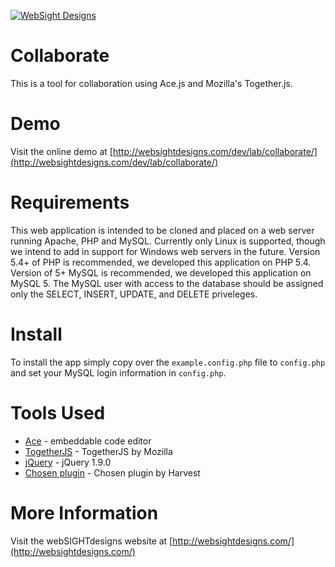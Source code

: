 [![WebSight Designs](http://www.websightdesigns.com/img/headerlogo-light.png)](http://www.websightdesigns.com)

# Collaborate

This is a tool for collaboration using Ace.js and Mozilla's Together.js.

# Demo

Visit the online demo at [http://websightdesigns.com/dev/lab/collaborate/](http://websightdesigns.com/dev/lab/collaborate/)

# Requirements

This web application is intended to be cloned and placed on a web server running Apache, PHP and MySQL. Currently only Linux is supported, though we intend to add in support for Windows web servers in the future. Version 5.4+ of PHP is recommended, we developed this application on PHP 5.4. Version of 5+ MySQL is recommended, we developed this application on MySQL 5. The MySQL user with access to the database should be assigned only the SELECT, INSERT, UPDATE, and DELETE priveleges.

# Install

To install the app simply copy over the `example.config.php` file to `config.php` and set your MySQL login information in `config.php`.

# Tools Used

- [Ace](http://ace.c9.io/) - embeddable code editor
- [TogetherJS](https://togetherjs.com/) - TogetherJS by Mozilla
- [jQuery](http://jquery.com/) - jQuery 1.9.0
- [Chosen plugin](http://harvesthq.github.io/chosen/) - Chosen plugin by Harvest

# More Information

Visit the webSIGHTdesigns website at [http://websightdesigns.com/](http://websightdesigns.com/)
